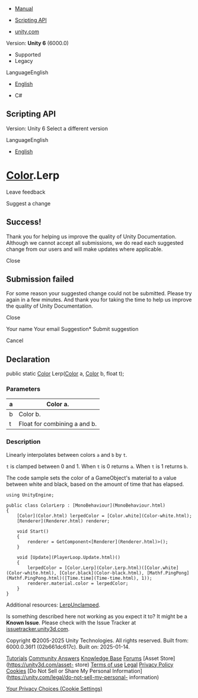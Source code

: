 [ ]()

  * [Manual](../Manual/index.html)
  * [Scripting API](../ScriptReference/index.html)

  * [unity.com](https://unity.com/)

Version: **Unity 6** (6000.0)

  * Supported
  * Legacy

LanguageEnglish

  * [English]()

  * C#

[ ](https://docs.unity3d.com)

## Scripting API

Version: Unity 6 Select a different version

LanguageEnglish

  * [English]()

#  [Color](Color.html).Lerp

Leave feedback

Suggest a change

## Success!

Thank you for helping us improve the quality of Unity Documentation. Although
we cannot accept all submissions, we do read each suggested change from our
users and will make updates where applicable.

Close

## Submission failed

For some reason your suggested change could not be submitted. Please <a>try
again</a> in a few minutes. And thank you for taking the time to help us
improve the quality of Unity Documentation.

Close

Your name Your email Suggestion* Submit suggestion

Cancel

[ ]()

## Declaration

public static [Color](Color.html) Lerp([Color](Color.html) a,
[Color](Color.html) b, float t);

### Parameters

a | Color a.  
---|---  
b | Color b.  
t | Float for combining a and b.  
  
### Description

Linearly interpolates between colors `a` and `b` by `t`.

`t` is clamped between 0 and 1. When `t` is 0 returns `a`. When `t` is 1
returns `b`.  
  
The code sample sets the color of a GameObject's material to a value between
white and black, based on the amount of time that has elapsed.

    
    
    using UnityEngine;  
      
    public class ColorLerp : [MonoBehaviour](MonoBehaviour.html)
    {
        [Color](Color.html) lerpedColor = [Color.white](Color-white.html);
        [Renderer](Renderer.html) renderer;  
      
        void Start()
        {
            renderer = GetComponent<[Renderer](Renderer.html)>();
        }  
      
        void [Update](PlayerLoop.Update.html)()
        {
            lerpedColor = [Color.Lerp](Color.Lerp.html)([Color.white](Color-white.html), [Color.black](Color-black.html), [Mathf.PingPong](Mathf.PingPong.html)([Time.time](Time-time.html), 1));
            renderer.material.color = lerpedColor;
        }
    }
    

Additional resources: [LerpUnclamped](Color.LerpUnclamped.html).

Is something described here not working as you expect it to? It might be a
**Known Issue**. Please check with the Issue Tracker at
[issuetracker.unity3d.com](https://issuetracker.unity3d.com).

Copyright ©2005-2025 Unity Technologies. All rights reserved. Built from:
6000.0.36f1 (02b661dc617c). Built on: 2025-01-14.

[Tutorials](https://unity3d.com/learn) [Community
Answers](https://answers.unity3d.com) [Knowledge
Base](https://support.unity3d.com/hc/en-us)
[Forums](https://forum.unity3d.com) [Asset Store](https://unity3d.com/asset-
store) [Terms of use](https://docs.unity3d.com/Manual/TermsOfUse.html)
[Legal](https://unity.com/legal) [Privacy
Policy](https://unity.com/legal/privacy-policy)
[Cookies](https://unity.com/legal/cookie-policy) [Do Not Sell or Share My
Personal Information](https://unity.com/legal/do-not-sell-my-personal-
information)

[Your Privacy Choices (Cookie Settings)](javascript:void\(0\);)

